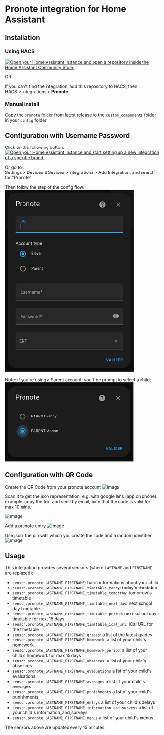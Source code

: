 # Pronote integration for Home Assistant

## Installation

### Using HACS

[![Open your Home Assistant instance and open a repository inside the Home Assistant Community Store.](https://my.home-assistant.io/badges/hacs_repository.svg)](https://my.home-assistant.io/redirect/hacs_repository/?owner=delphiki&repository=hass-pronote&category=integration)

OR

If you can't find the integration, add this repository to HACS, then:  
HACS > Integrations > **Pronote**

### Manual install

Copy the `pronote` folder from latest release to the `custom_components` folder in your `config` folder.

## Configuration with Username Password

Click on the following button:  
[![Open your Home Assistant instance and start setting up a new integration of a specific brand.](https://my.home-assistant.io/badges/brand.svg)](https://my.home-assistant.io/redirect/brand/?brand=pronote)  

Or go to :  
Settings > Devices & Sevices > Integrations > Add Integration, and search for "Pronote"

Then follow the step of the config flow:  
![Pronote config flow](doc/config_flow.png)

Note: if you're using a Parent account, you'll be prompt to select a child:  
![Pronote config flow](doc/config_flow_parent.png)


## Configuration with QR Code

Create the QR Code from your pronote account
![image](https://github.com/vingerha/hass-pronote/assets/44190435/93d75362-b9ab-4844-abdf-0df771fd0602)

Scan it to get the json representation, e.g. with google lens (app on phone).
example, copy the text and send by email, note that the code is valid for max 10 mins.

![image](https://github.com/vingerha/hass-pronote/assets/44190435/85d0385f-b4d3-45f2-8192-991eb7da8519)

Add a pronote entry
![image](https://github.com/vingerha/hass-pronote/assets/44190435/88043fb7-3ac3-47c8-9ac8-5ce0f6bb0056)

Use json, the pin with which you create the code and a random identifier
![image](https://github.com/vingerha/hass-pronote/assets/44190435/76b68074-2815-46ac-bcdd-24b2299aa9cd)









## Usage

This integration provides several sensors (where `LASTNAME` and `FIRSTNAME` are replaced):
* `sensor.pronote_LASTNAME_FIRSTNAME`: basic informations about your child
* `sensor.pronote_LASTNAME_FIRSTNAME_timetable_today`: today's timetable
* `sensor.pronote_LASTNAME_FIRSTNAME_timetable_tomorrow`: tomorrow's timetable
* `sensor.pronote_LASTNAME_FIRSTNAME_timetable_next_day`: next school day timetable
* `sensor.pronote_LASTNAME_FIRSTNAME_timetable_period`: next school day timetable for next 15 days
* `sensor.pronote_LASTNAME_FIRSTNAME_timetable_ical_url`: iCal URL for the timetable
* `sensor.pronote_LASTNAME_FIRSTNAME_grades`: a list of the latest grades
* `sensor.pronote_LASTNAME_FIRSTNAME_homework`: a list of your child's homework
* `sensor.pronote_LASTNAME_FIRSTNAME_homework_period`: a list of your child's homework for max 15 days
* `sensor.pronote_LASTNAME_FIRSTNAME_absences`: a list of your child's absences
* `sensor.pronote_LASTNAME_FIRSTNAME_evaluations` a list of your child's evaluations
* `sensor.pronote_LASTNAME_FIRSTNAME_averages` a list of your child's averages
* `sensor.pronote_LASTNAME_FIRSTNAME_punishments` a list of your child's punishments
* `sensor.pronote_LASTNAME_FIRSTNAME_delays` a list of your child's delays
* `sensor.pronote_LASTNAME_FIRSTNAME_information_and_surveys` a list of your child's information_and_surveys
* `sensor.pronote_LASTNAME_FIRSTNAME_menus` a list of your child's menus

The sensors above are updated every 15 minutes.
